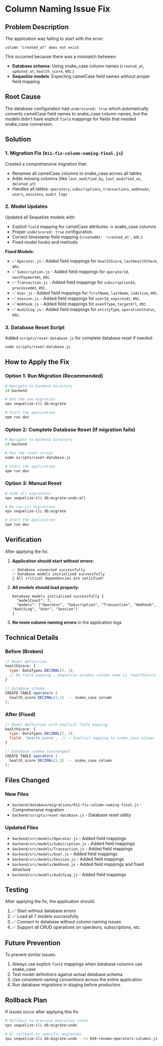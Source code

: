 # Column Naming Issue Fix

## Problem Description

The application was failing to start with the error:
```
column "created_at" does not exist
```

This occurred because there was a mismatch between:
- **Database schema**: Using snake_case column names (`created_at`, `updated_at`, `health_score`, etc.)
- **Sequelize models**: Expecting camelCase field names without proper field mapping

## Root Cause

The database configuration had `underscored: true` which automatically converts camelCase field names to snake_case column names, but the models didn't have explicit `field` mappings for fields that needed snake_case conversion.

## Solution

### 1. Migration Fix (`011-fix-column-naming-final.js`)

Created a comprehensive migration that:
- Renames all camelCase columns to snake_case across all tables
- Adds missing columns (like `last_modified_by`, `last_modified_at`, `deleted_at`)
- Handles all tables: `operators`, `subscriptions`, `transactions`, `webhooks`, `users`, `sessions`, `audit_logs`

### 2. Model Updates

Updated all Sequelize models with:
- Explicit `field` mapping for camelCase attributes → snake_case columns
- Proper `underscored: true` configuration
- Correct timestamp field mapping (`createdAt: 'created_at'`, etc.)
- Fixed model hooks and methods

**Fixed Models:**
- ✅ `Operator.js` - Added field mappings for `healthScore`, `lastHealthCheck`, etc.
- ✅ `Subscription.js` - Added field mappings for `operatorId`, `nextPaymentAt`, etc.
- ✅ `Transaction.js` - Added field mappings for `subscriptionId`, `processedAt`, etc.
- ✅ `User.js` - Added field mappings for `firstName`, `lastName`, `isActive`, etc.
- ✅ `Session.js` - Added field mappings for `userId`, `expiresAt`, etc.
- ✅ `Webhook.js` - Added field mappings for `eventType`, `targetUrl`, etc.
- ✅ `AuditLog.js` - Added field mappings for `entityType`, `operationStatus`, etc.

### 3. Database Reset Script

Added `scripts/reset-database.js` for complete database reset if needed:
```bash
node scripts/reset-database.js
```

## How to Apply the Fix

### Option 1: Run Migration (Recommended)

```bash
# Navigate to backend directory
cd backend

# Run the new migration
npx sequelize-cli db:migrate

# Start the application
npm run dev
```

### Option 2: Complete Database Reset (If migration fails)

```bash
# Navigate to backend directory
cd backend

# Run the reset script
node scripts/reset-database.js

# Start the application
npm run dev
```

### Option 3: Manual Reset

```bash
# Undo all migrations
npx sequelize-cli db:migrate:undo:all

# Re-run all migrations
npx sequelize-cli db:migrate

# Start the application
npm run dev
```

## Verification

After applying the fix:

1. **Application should start without errors**:
   ```
   ✅ Database connected successfully
   ✅ Database models initialized successfully
   🎉 All critical dependencies are satisfied!
   ```

2. **All models should load properly**:
   ```
   Database models initialized successfully {
     "modelCount": 7,
     "models": ["Operator", "Subscription", "Transaction", "Webhook", "AuditLog", "User", "Session"]
   }
   ```

3. **No more column naming errors** in the application logs

## Technical Details

### Before (Broken)
```javascript
// Model definition
healthScore: {
  type: DataTypes.DECIMAL(3, 2),
  // No field mapping - Sequelize assumes column name is 'healthScore'
}

// Database schema
CREATE TABLE operators (
  health_score DECIMAL(3,2)  -- snake_case column
);
```

### After (Fixed)
```javascript
// Model definition with explicit field mapping
healthScore: {
  type: DataTypes.DECIMAL(3, 2),
  field: 'health_score',  // ✅ Explicit mapping to snake_case column
}

// Database schema (unchanged)
CREATE TABLE operators (
  health_score DECIMAL(3,2)  -- snake_case column
);
```

## Files Changed

### New Files
- `backend/database/migrations/011-fix-column-naming-final.js` - Comprehensive migration
- `backend/scripts/reset-database.js` - Database reset utility

### Updated Files
- `backend/src/models/Operator.js` - Added field mappings
- `backend/src/models/Subscription.js` - Added field mappings  
- `backend/src/models/Transaction.js` - Added field mappings
- `backend/src/models/User.js` - Added field mappings
- `backend/src/models/Session.js` - Added field mappings
- `backend/src/models/Webhook.js` - Added field mappings and fixed structure
- `backend/src/models/AuditLog.js` - Added field mappings

## Testing

After applying the fix, the application should:
1. ✅ Start without database errors
2. ✅ Load all 7 models successfully
3. ✅ Connect to database without column naming issues
4. ✅ Support all CRUD operations on operators, subscriptions, etc.

## Future Prevention

To prevent similar issues:
1. Always use explicit `field` mappings when database columns use snake_case
2. Test model definitions against actual database schema
3. Use consistent naming conventions across the entire application
4. Run database migrations in staging before production

## Rollback Plan

If issues occur after applying this fix:
```bash
# Rollback to previous migration state
npx sequelize-cli db:migrate:undo

# Or rollback to specific migration
npx sequelize-cli db:migrate:undo --to 010-rename-operators-columns.js
```
